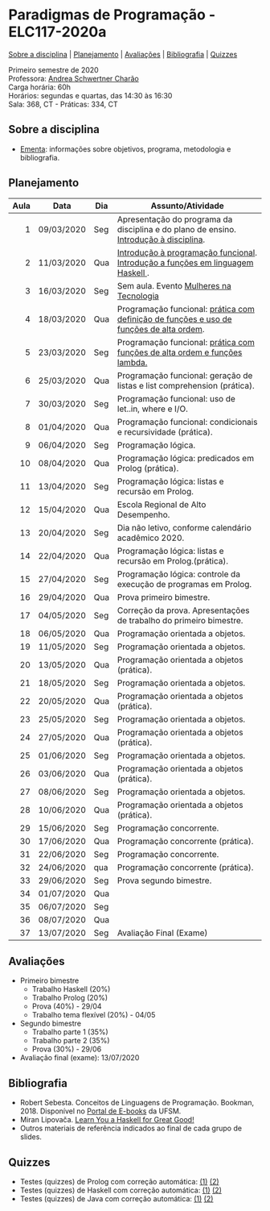 # Paradigmas de Programação - ELC117-2020a
[Sobre a disciplina](#sobre-a-disciplina) | [Planejamento](#planejamento) | [Avaliações](#avaliações) | [Bibliografia](#bibliografia) | [Quizzes](#quizzes)


Primeiro semestre de 2020  
Professora: [Andrea Schwertner Charão](http://www.inf.ufsm.br/~andrea)  
Carga horária: 60h  
Horários: segundas e quartas, das 14:30 às 16:30  
Sala: 368, CT - Práticas: 334, CT  

## Sobre a disciplina
 - [Ementa](https://drive.google.com/file/d/0B2aW-kt5pdi7X2ZLbEYxNG1KZVk/view?usp=sharing): informações sobre objetivos, programa, metodologia e bibliografia.
 <!--
 - [Planejamento](https://docs.google.com/spreadsheets/d/1SAG5XDup7IAMEttgnsr3c_gx9kSYLDo4X-sBcCHJ8_o/edit?usp=sharing): planejamento de atividades de cada aula.

 - [Que comecem os jogos!](https://docs.google.com/forms/d/e/1FAIpQLSezBHYhYEVbOz-QTuPLERAVOA-5zjAPfrzCtPqyuNY6s6d3VQ/viewform): formulário para responder logo depois da primeira aula.
-->
 
## Planejamento


<table class="table table-bordered table-hover table-condensed">
<thead><tr><th title="Field #1">Aula</th>
<th title="Field #2">Data</th>
<th title="Field #3">Dia</th>
<th title="Field #4">Assunto/Atividade</th>
</tr></thead>
<tbody><tr>
<td align="right">1</td>
<td>09/03/2020</td>
<td>Seg</td>
<td>Apresentação do programa da disciplina e do plano de ensino. <br>
 <a href="https://docs.google.com/presentation/d/1h3FJcDFKrenAffH-bxXiruFHRpJ6nN_bryPtIglED_E/edit?usp=sharing">Introdução à disciplina</a>.
 </td>
</tr>
<tr>
<td align="right">2</td>
<td>11/03/2020</td>
<td>Qua</td>
<td>
 <a href="https://docs.google.com/presentation/d/1wwj_3uXETj7-f8l_tYIeo6LSrCN5YTa8LMjtpesItNg/edit?usp=sharing">Introdução à programação funcional</a>.<br> <a href="https://docs.google.com/presentation/d/1BG4PRmcPgDzgHxNkklyuljVdb6SfKPSUUqSgcFM3Bm8/edit?usp=sharing">Introdução a funções em linguagem Haskell </a>. 
 </td>
</tr>
<tr>
<td align="right">3</td>
<td>16/03/2020</td>
<td>Seg</td>
 <td>Sem aula. Evento <a href="https://www.ufsm.br/unidades-universitarias/ct/eventos/aula-inaugural-mulheres-na-tecnologia/">Mulheres na Tecnologia</a></td>
</tr>
<tr>
<td align="right">4</td>
<td>18/03/2020</td>
<td>Qua</td>
 <td>Programação funcional: <a href="praticas/funcional/haskell01">prática com definição de funções e uso de funções de alta ordem</a>.</td>
</tr>
<tr>
<td align="right">5</td>
<td>23/03/2020</td>
<td>Seg</td>
<td>Programação funcional: <a href="praticas/funcional/haskell02">prática com funções de alta ordem e funções lambda.</a></td>
</tr>
<tr>
<td align="right">6</td>
<td>25/03/2020</td>
<td>Qua</td>
<td>Programação funcional: geração de listas e list comprehension (prática).</td>
</tr>
<tr>
<td align="right">7</td>
<td>30/03/2020</td>
<td>Seg</td>
<td>Programação funcional: uso de let..in, where e I/O.</td>
</tr>
<tr>
<td align="right">8</td>
<td>01/04/2020</td>
<td>Qua</td>
<td>Programação funcional: condicionais e recursividade (prática).</td>
</tr>
<tr>
<td align="right">9</td>
<td>06/04/2020</td>
<td>Seg</td>
<td>Programação lógica.</td>
</tr>
<tr>
<td align="right">10</td>
<td>08/04/2020</td>
<td>Qua</td>
<td>Programação lógica: predicados em Prolog (prática).</td>
</tr>
<tr>
<td align="right">11</td>
<td>13/04/2020</td>
<td>Seg</td>
<td>Programação lógica: listas e recursão em Prolog.</td>
</tr>
<tr>
<td align="right">12</td>
<td>15/04/2020</td>
<td>Qua</td>
<td>Escola Regional de Alto Desempenho.</td>
</tr>
<tr>
<td align="right">13</td>
<td>20/04/2020</td>
<td>Seg</td>
<td>Dia não letivo, conforme calendário acadêmico 2020.</td>
</tr>
<tr>
<td align="right">14</td>
<td>22/04/2020</td>
<td>Qua</td>
<td>Programação lógica: listas e recursão em Prolog.(prática).</td>
</tr>
<tr>
<td align="right">15</td>
<td>27/04/2020</td>
<td>Seg</td>
<td>Programação lógica: controle da execução de programas em Prolog.</td>
</tr>
<tr>
<td align="right">16</td>
<td>29/04/2020</td>
<td>Qua</td>
<td>Prova primeiro bimestre.</td>
</tr>
<tr>
<td align="right">17</td>
<td>04/05/2020</td>
<td>Seg</td>
<td>Correção da prova. Apresentações de trabalho do primeiro bimestre.</td>
</tr>
<tr>
<td align="right">18</td>
<td>06/05/2020</td>
<td>Qua</td>
<td>Programação orientada a objetos.</td>
</tr>
<tr>
<td align="right">19</td>
<td>11/05/2020</td>
<td>Seg</td>
<td>Programação orientada a objetos.</td>
</tr>
<tr>
<td align="right">20</td>
<td>13/05/2020</td>
<td>Qua</td>
<td>Programação orientada a objetos (prática).</td>
</tr>
<tr>
<td align="right">21</td>
<td>18/05/2020</td>
<td>Seg</td>
<td>Programação orientada a objetos.</td>
</tr>
<tr>
<td align="right">22</td>
<td>20/05/2020</td>
<td>Qua</td>
<td>Programação orientada a objetos  (prática).</td>
</tr>
<tr>
<td align="right">23</td>
<td>25/05/2020</td>
<td>Seg</td>
<td>Programação orientada a objetos.</td>
</tr>
<tr>
<td align="right">24</td>
<td>27/05/2020</td>
<td>Qua</td>
<td>Programação orientada a objetos  (prática).</td>
</tr>
<tr>
<td align="right">25</td>
<td>01/06/2020</td>
<td>Seg</td>
<td>Programação orientada a objetos.</td>
</tr>
<tr>
<td align="right">26</td>
<td>03/06/2020</td>
<td>Qua</td>
<td>Programação orientada a objetos  (prática).</td>
</tr>
<tr>
<td align="right">27</td>
<td>08/06/2020</td>
<td>Seg</td>
<td>Programação orientada a objetos.</td>
</tr>
<tr>
<td align="right">28</td>
<td>10/06/2020</td>
<td>Qua</td>
<td>Programação orientada a objetos  (prática).</td>
</tr>
<tr>
<td align="right">29</td>
<td>15/06/2020</td>
<td>Seg</td>
<td>Programação concorrente.</td>
</tr>
<tr>
<td align="right">30</td>
<td>17/06/2020</td>
<td>Qua</td>
<td>Programação concorrente  (prática).</td>
</tr>
<tr>
<td align="right">31</td>
<td>22/06/2020</td>
<td>Seg</td>
<td>Programação concorrente.</td>
</tr>
<tr>
<td align="right">32</td>
<td>24/06/2020</td>
<td>qua</td>
<td>Programação concorrente  (prática).</td>
</tr>
<td align="right">33</td>
<td>29/06/2020</td>
<td>Seg</td>
<td>Prova segundo bimestre.</td>
</tr>
<tr>
<td align="right">34</td>
<td>01/07/2020</td>
<td>Qua</td>
<td> </td>
</tr>
<tr>
<td align="right">35</td>
<td>06/07/2020</td>
<td>Seg</td>
<td> </td>
</tr>
<tr>
<td align="right">36</td>
<td>08/07/2020</td>
<td>Qua</td>
<td> </td>
</tr>
<tr>
<td align="right">37</td>
<td>13/07/2020</td>
<td>Seg</td>
<td>Avaliação Final (Exame)</td>
</tr>
</tbody></table>

## Avaliações

 - Primeiro bimestre  
   - Trabalho Haskell (20%)  
   - Trabalho Prolog (20%)  
   - Prova (40%) - 29/04  
   - Trabalho tema flexível (20%) - 04/05  
 - Segundo bimestre  
   - Trabalho parte 1 (35%)  
   - Trabalho parte 2 (35%)  
   - Prova (30%) - 29/06  
 - Avaliação final (exame): 13/07/2020  


## Bibliografia

 - Robert Sebesta. Conceitos de Linguagens de Programação. Bookman, 2018. Disponível no [Portal de E-books](https://www.ufsm.br/orgaos-suplementares/biblioteca/e-books-2/) da UFSM.
 - Miran Lipovača. [Learn You a Haskell for Great Good!](http://learnyouahaskell.com/)
 - Outros materiais de referência indicados ao final de cada grupo de slides.


## Quizzes

 - Testes (quizzes) de Prolog com correção automática: [(1)](https://testmoz.com/466816) [(2)](https://testmoz.com/466920)
 - Testes (quizzes) de Haskell com correção automática: [(1)](https://testmoz.com/471285/) [(2)](https://testmoz.com/471302/)
 - Testes (quizzes) de Java com correção automática: [(1)](https://testmoz.com/2090367) [(2)](https://testmoz.com/2132271)
 



<!--
## Slides

Disponíveis na pasta [slides](slides). 

## Práticas

Disponíveis na pasta [praticas](praticas). 


## Trabalhos

Disponíveis na pasta [trabalhos](trabalhos).


 1. [Programação funcional em Haskell](trabalhos/t1) (entrega até domingo, 18/03/2018, 23:59)
 2. [Mais programação funcional em Haskell](trabalhos/t2) (entrega até segunda, 2/4/2018, 23:59)
 3. [Programação lógica em Prolog](trabalhos/t3) (entrega até segunda, 16/4/2018, 23:59)
 4. [Resolvendo problemas da OBI em Prolog](trabalhos/t4) (entrega até segunda, 30/04/2018, 23:59)
 5. [Editor de grafos com JavaFX](trabalhos/t5) (entrega até segunda, 04/06/2018, 23:59)
 6. [Planarity puzzle com JavaFX](trabalhos/t6) (entrega até terça, 12/06/2018, 23:59)
 7. [Dashboard para monitoramento de frota de ônibus urbanos](trabalhos/t7) (entrega até domingo, 01/07/2018, 23:59)
-->

